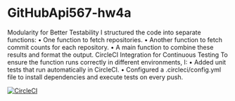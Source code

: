 # GitHubApi567-hw4a

Modularity for Better Testability
I structured the code into separate functions:
•	One function to fetch repositories.
•	Another function to fetch commit counts for each repository.
•	A main function to combine these results and format the output.
CircleCI Integration for Continuous Testing
To ensure the function runs correctly in different environments, I:
•	Added unit tests that run automatically in CircleCI.
•	Configured a .circleci/config.yml file to install dependencies and execute tests on every push.

[![CircleCI](https://dl.circleci.com/status-badge/img/circleci/HEPQft4fEMrhjXpnkVgaFr/S6WUwkwJx1zyVfPQWXqFRW/tree/circleci-project-setup.svg?style=svg)](https://dl.circleci.com/status-badge/redirect/circleci/HEPQft4fEMrhjXpnkVgaFr/S6WUwkwJx1zyVfPQWXqFRW/tree/circleci-project-setup)
